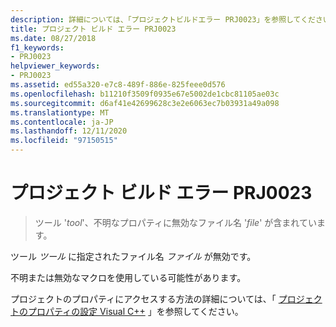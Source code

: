 ```yaml
---
description: 詳細については、「プロジェクトビルドエラー PRJ0023」を参照してください。
title: プロジェクト ビルド エラー PRJ0023
ms.date: 08/27/2018
f1_keywords:
- PRJ0023
helpviewer_keywords:
- PRJ0023
ms.assetid: ed55a320-e7c8-489f-886e-825feee0d576
ms.openlocfilehash: b11210f3509f0935e67e5002de1cbc81105ae03c
ms.sourcegitcommit: d6af41e42699628c3e2e6063ec7b03931a49a098
ms.translationtype: MT
ms.contentlocale: ja-JP
ms.lasthandoff: 12/11/2020
ms.locfileid: "97150515"
---
```

# <a name="project-build-error-prj0023"></a>プロジェクト ビルド エラー PRJ0023

> ツール '*tool*'、不明なプロパティに無効なファイル名 '*file*' が含まれています。

ツール *ツール* に指定されたファイル名 *ファイル* が無効です。

不明または無効なマクロを使用している可能性があります。

プロジェクトのプロパティにアクセスする方法の詳細については、「 [プロジェクトのプロパティの設定 Visual C++](../../build/working-with-project-properties.md) 」を参照してください。
